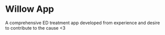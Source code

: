# Willow App

A comprehensive ED treatment app developed from experience and desire to contribute to the cause <3

